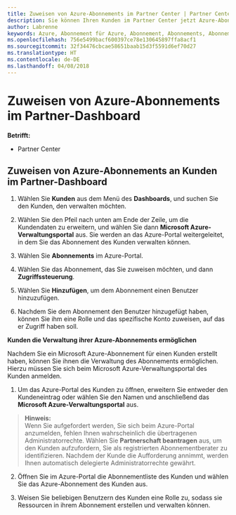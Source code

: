 ```yaml
---
title: Zuweisen von Azure-Abonnements im Partner Center | Partner Center
description: Sie können Ihren Kunden im Partner Center jetzt Azure-Abonnements zuordnen. Ihre Kunden haben auch die Möglichkeit, die Abonnements selbst zu verwalten
author: Labrenne
keywords: Azure, Abonnement für Azure, Abonnement, Abonnements, Abonnement zuweisen, Abonnement für Azure verwalten
ms.openlocfilehash: 756e5499bacf600397ce78e130645897ffa8acf1
ms.sourcegitcommit: 32f34476cbcae58651baab15d3f5591d6ef70d27
ms.translationtype: HT
ms.contentlocale: de-DE
ms.lasthandoff: 04/08/2018
---
```

# <a name="assign-azure-subscriptions-in-the-partner-dashboard"></a>Zuweisen von Azure-Abonnements im Partner-Dashboard

**Betrifft:**

-  Partner Center
 
## <a name="assign-azure-subcriptions-to-your-customers-in-the-partner-dashboard"></a>Zuweisen von Azure-Abonnements an Kunden im Partner-Dashboard

1. Wählen Sie **Kunden** aus dem Menü des **Dashboards**, und suchen Sie den Kunden, den verwalten möchten.

2.  Wählen Sie den Pfeil nach unten am Ende der Zeile, um die Kundendaten zu erweitern, und wählen Sie dann **Microsoft Azure-Verwaltungsportal** aus. Sie werden an das Azure-Portal weitergeleitet, in dem Sie das Abonnement des Kunden verwalten können. 

4. Wählen Sie **Abonnements** im Azure-Portal.

5. Wählen Sie das Abonnement, das Sie zuweisen möchten, und dann **Zugriffssteuerung**.

6. Wählen Sie **Hinzufügen**, um dem Abonnement einen Benutzer hinzuzufügen. 

7. Nachdem Sie dem Abonnement den Benutzer hinzugefügt haben, können Sie ihm eine Rolle und das spezifische Konto zuweisen, auf das er Zugriff haben soll. 

**Kunden die Verwaltung ihrer Azure-Abonnements ermöglichen**

Nachdem Sie ein Microsoft Azure-Abonnement für einen Kunden erstellt haben, können Sie ihnen die Verwaltung des Abonnements ermöglichen. Hierzu müssen Sie sich beim Microsoft Azure-Verwaltungsportal des Kunden anmelden. 

1.  Um das Azure-Portal des Kunden zu öffnen, erweitern Sie entweder den Kundeneintrag oder wählen Sie den Namen und anschließend das **Microsoft Azure-Verwaltungsportal** aus.
    
 >**Hinweis:** <br> Wenn Sie aufgefordert werden, Sie sich beim Azure-Portal anzumelden, fehlen Ihnen wahrscheinlich die übertragenen Administratorrechte. Wählen Sie **Partnerschaft beantragen** aus, um den Kunden aufzufordern, Sie als registrierten Abonnementberater zu identifizieren. Nachdem der Kunde die Aufforderung annimmt, werden Ihnen automatisch delegierte Administratorrechte gewährt. 

2.  Öffnen Sie im Azure-Portal die Abonnementliste des Kunden und wählen Sie das Azure-Abonnement des Kunden aus.

3.  Weisen Sie beliebigen Benutzern des Kunden eine Rolle zu, sodass sie Ressourcen in ihrem Abonnement erstellen und verwalten können.


